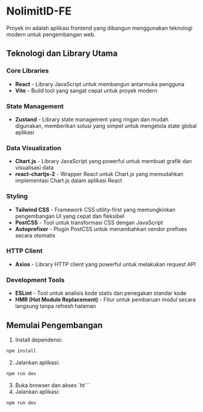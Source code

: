 # NolimitID-FE

Proyek ini adalah aplikasi frontend yang dibangun menggunakan teknologi modern untuk pengembangan web.

## Teknologi dan Library Utama

### Core Libraries
- **React** - Library JavaScript untuk membangun antarmuka pengguna
- **Vite** - Build tool yang sangat cepat untuk proyek modern

### State Management
- **Zustand** - Library state management yang ringan dan mudah digunakan, memberikan solusi yang simpel untuk mengelola state global aplikasi

### Data Visualization
- **Chart.js** - Library JavaScript yang powerful untuk membuat grafik dan visualisasi data
- **react-chartjs-2** - Wrapper React untuk Chart.js yang memudahkan implementasi Chart.js dalam aplikasi React

### Styling
- **Tailwind CSS** - Framework CSS utility-first yang memungkinkan pengembangan UI yang cepat dan fleksibel
- **PostCSS** - Tool untuk transformasi CSS dengan JavaScript
- **Autoprefixer** - Plugin PostCSS untuk menambahkan vendor prefixes secara otomatis

### HTTP Client
- **Axios** - Library HTTP client yang powerful untuk melakukan request API

### Development Tools
- **ESLint** - Tool untuk analisis kode statis dan penegakan standar kode
- **HMR (Hot Module Replacement)** - Fitur untuk pembaruan modul secara langsung tanpa refresh halaman

## Memulai Pengembangan

1. Install dependensi:
```bash
npm install
```
2. Jalankan aplikasi:
```bash
npm run dev
```
3. Buka browser dan akses `ht```
2. Jalankan aplikasi:
```bash
npm run dev
```